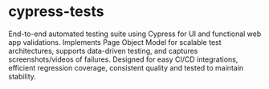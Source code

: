 # cypress-tests
End-to-end automated testing suite using Cypress for UI and functional web app validations. Implements Page Object Model for scalable test architectures, supports data-driven testing, and captures screenshots/videos of failures. Designed for easy CI/CD integrations, efficient regression coverage, consistent quality and tested to maintain stability.
